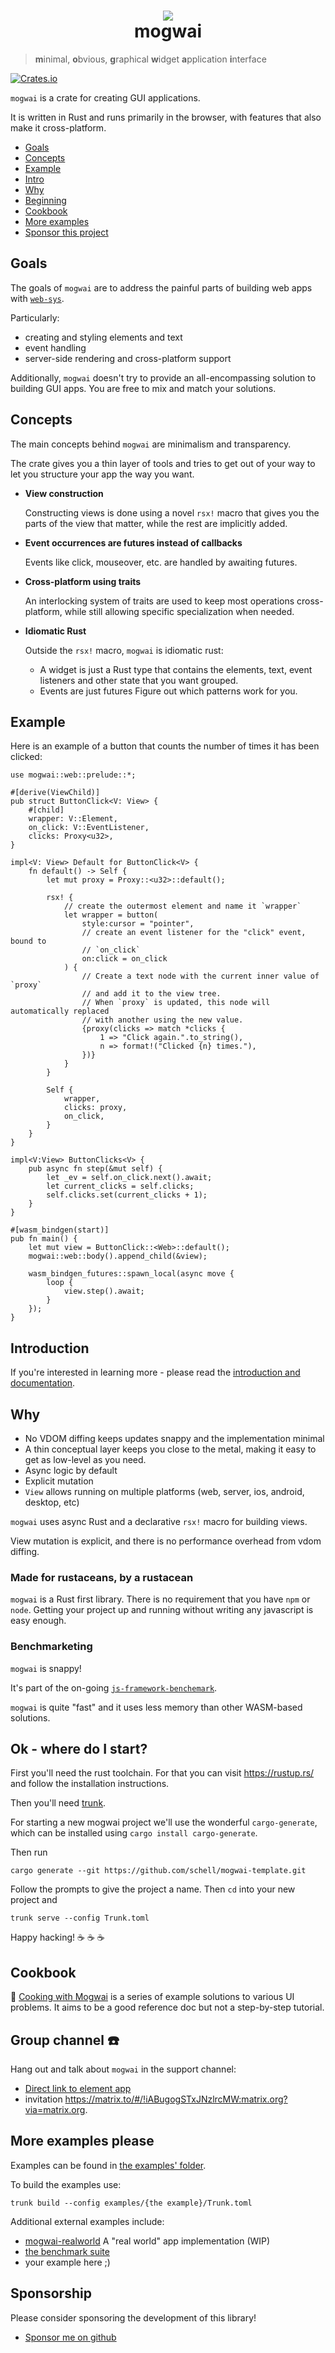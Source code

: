 <div align="center">
  <h1>
      <img src="https://raw.githubusercontent.com/schell/mogwai/master/img/gizmo.svg" />
    <br />
    mogwai
  </h1>
</div>

> **m**inimal, **o**bvious, **g**raphical **w**idget **a**pplication **i**nterface

[![Crates.io][ci]][cl]

[ci]: https://img.shields.io/crates/v/mogwai.svg
[cl]: https://crates.io/crates/mogwai/

`mogwai` is a crate for creating GUI applications.

It is written in Rust and runs primarily in the browser, with features that also make it cross-platform.

- [Goals](#goals)
- [Concepts](#concepts)
- [Example](#example)
- [Intro](#introduction)
- [Why](#why)
- [Beginning](#ok---where-do-i-start)
- [Cookbook](#cookbook)
- [More examples](#more-examples)
- [Sponsor this project](#sponsorship)

## Goals

The goals of `mogwai` are to address the painful parts of building web apps with
[`web-sys`](https://crates.io/crates/web-sys).


Particularly:

* creating and styling elements and text
* event handling
* server-side rendering and cross-platform support

Additionally, `mogwai` doesn't try to provide an all-encompassing solution to building
GUI apps. You are free to mix and match your solutions.

## Concepts

The main concepts behind `mogwai` are minimalism and transparency.

The crate gives you a thin layer of tools and tries to get out of your way to
let you structure your app the way you want.

* **View construction**

  Constructing views is done using a novel `rsx!` macro that gives you the parts
  of the view that matter, while the rest are implicitly added.
  
* **Event occurrences are futures instead of callbacks** 

  Events like click, mouseover, etc. are handled by awaiting futures.

* **Cross-platform using traits**

  An interlocking system of traits are used to keep most operations cross-platform, while
  still allowing specific specialization when needed.

* **Idiomatic Rust** 

  Outside the `rsx!` macro, `mogwai` is idiomatic rust:
  - A widget is just a Rust type that contains the elements, text, event listeners and
    other state that you want grouped.
  - Events are just futures
  Figure out which patterns work for you.

## Example
Here is an example of a button that counts the number of times it has been clicked:

```rust, no_run
use mogwai::web::prelude::*;

#[derive(ViewChild)]
pub struct ButtonClick<V: View> {
    #[child]
    wrapper: V::Element,
    on_click: V::EventListener,
    clicks: Proxy<u32>,
}

impl<V: View> Default for ButtonClick<V> {
    fn default() -> Self {
        let mut proxy = Proxy::<u32>::default();

        rsx! {
            // create the outermost element and name it `wrapper`
            let wrapper = button(
                style:cursor = "pointer",
                // create an event listener for the "click" event, bound to
                // `on_click`
                on:click = on_click
            ) {
                // Create a text node with the current inner value of `proxy`
                // and add it to the view tree.
                // When `proxy` is updated, this node will automatically replaced
                // with another using the new value.
                {proxy(clicks => match *clicks {
                    1 => "Click again.".to_string(),
                    n => format!("Clicked {n} times."),
                })}
            }
        }

        Self {
            wrapper,
            clicks: proxy,
            on_click,
        }
    }
}

impl<V:View> ButtonClicks<V> {
    pub async fn step(&mut self) {
        let _ev = self.on_click.next().await;
        let current_clicks = self.clicks;
        self.clicks.set(current_clicks + 1);
    }
}

#[wasm_bindgen(start)]
pub fn main() {
    let mut view = ButtonClick::<Web>::default();
    mogwai::web::body().append_child(&view);

    wasm_bindgen_futures::spawn_local(async move {
        loop {
            view.step().await;
        }
    });
}
```

## Introduction

If you're interested in learning more - please read the [introduction and
documentation](https://docs.rs/mogwai/latest/mogwai/web/an_introduction/index.html).

## Why

* No VDOM diffing keeps updates snappy and the implementation minimal
* A thin conceptual layer keeps you close to the metal, making it easy to get as low-level as
  you need.
* Async logic by default
* Explicit mutation
* `View` allows running on multiple platforms (web, server, ios, android, desktop, etc)

`mogwai` uses async Rust and a declarative `rsx!` macro for building views.

View mutation is explicit, and there is no performance overhead from vdom diffing.

### Made for rustaceans, by a rustacean

`mogwai` is a Rust first library. There is no requirement that you have `npm` or
`node`. Getting your project up and running without writing any javascript is easy
enough.

### Benchmarketing

`mogwai` is snappy! 

It's part of the on-going [`js-framework-benchemark`](https://krausest.github.io/js-framework-benchmark/).

`mogwai` is quite "fast" and it uses less memory than other WASM-based solutions.

## Ok - where do I start?

First you'll need the rust toolchain. For that you can visit
<https://rustup.rs/> and follow the installation instructions.

Then you'll need [trunk](https://trunkrs.dev/).

For starting a new mogwai project we'll use the wonderful `cargo-generate`, which
can be installed using `cargo install cargo-generate`.

Then run

```shell
cargo generate --git https://github.com/schell/mogwai-template.git
```

Follow the prompts to give the project a name.
Then `cd` into your new project and

```shell
trunk serve --config Trunk.toml
```

Happy hacking! :coffee: :coffee: :coffee:

## Cookbook

:green_book: [Cooking with Mogwai](https://zyghost.com/guides/mogwai-cookbook/index.html) is a series
of example solutions to various UI problems. It aims to be a good reference doc but not a step-by-step tutorial.

## Group channel :phone:

Hang out and talk about `mogwai` in the support channel:

* [Direct link to element app](https://app.element.io/#/room/#mogwai:matrix.org)
* invitation https://matrix.to/#/!iABugogSTxJNzlrcMW:matrix.org?via=matrix.org.

## More examples please

Examples can be found in [the examples' folder](https://github.com/schell/mogwai/blob/main/examples/).

To build the examples use:
```shell
trunk build --config examples/{the example}/Trunk.toml
```

Additional external examples include:
- [mogwai-realworld](https://github.com/schell/mogwai-realworld/) A "real world" app implementation (WIP)
- [the benchmark suite](https://github.com/schell/mogwai/blob/main/crates/mogwai-js-framework-benchmark)
- your example here ;)

## Sponsorship
Please consider sponsoring the development of this library!

* [Sponsor me on github](https://github.com/sponsors/schell/)
